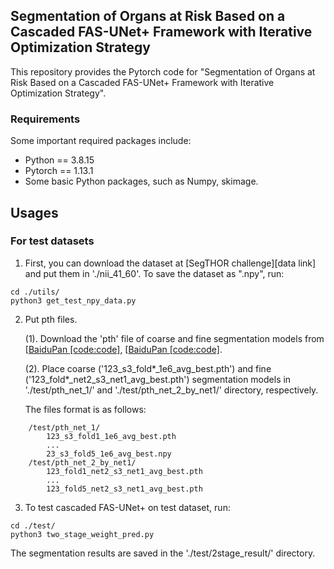 ## Segmentation of Organs at Risk Based on a Cascaded FAS-UNet+ Framework with Iterative Optimization Strategy

This repository provides the Pytorch code for "Segmentation of Organs at Risk Based on a Cascaded FAS-UNet+ Framework with Iterative Optimization Strategy".

### Requirements
Some important required packages include:
* Python == 3.8.15 
* Pytorch == 1.13.1 
* Some basic Python packages, such as Numpy, skimage.

## Usages
### For test datasets
1. First, you can download the dataset at [SegTHOR challenge][data link] and put them in './nii_41_60'. To save the dataset as ".npy", run:

[data_link]:https://codalab.lisn.upsaclay.fr/competitions/843#learn_the_details
```
cd ./utils/
python3 get_test_npy_data.py
```

2. Put pth files. 

    (1). Download the 'pth' file of coarse and fine segmentation models from [[BaiduPan [code:code]][coarse models link], [[BaiduPan [code:code]][fine models link].

    [coarse models link]: https://pan.baidu.com/s/1eYl4AIvT2KbqHOFGkwOMdA
    [fine models link]: https://pan.baidu.com/s/129P1Kdb8c0bRHmfZJP3ZTg

    (2). Place coarse ('123_s3_fold*_1e6_avg_best.pth') and fine ('123_fold*_net2_s3_net1_avg_best.pth') segmentation models in  './test/pth_net_1/' and './test/pth_net_2_by_net1/'  directory, respectively.   
    
    The files format is as follows:
```
    /test/pth_net_1/
        123_s3_fold1_1e6_avg_best.pth
        ...
        23_s3_fold5_1e6_avg_best.npy
    /test/pth_net_2_by_net1/
        123_fold1_net2_s3_net1_avg_best.pth
        ...
        123_fold5_net2_s3_net1_avg_best.pth
```
    
3. To test cascaded FAS-UNet+ on test dataset, run:

```
cd ./test/
python3 two_stage_weight_pred.py
```

  The segmentation results are saved in the './test/2stage_result/' directory.

